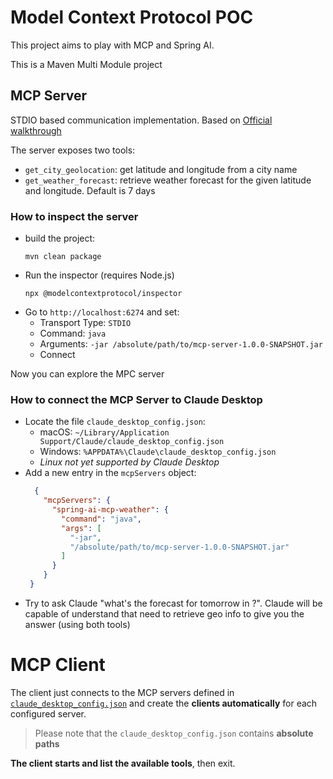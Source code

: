 # Model Context Protocol POC

This project aims to play with MCP and Spring AI.

This is a Maven Multi Module project

## MCP Server

STDIO based communication implementation. 
Based on [Official walkthrough](https://modelcontextprotocol.io/quickstart/server#java)

The server exposes two tools:

* `get_city_geolocation`: get latitude and longitude from a city name
* `get_weather_forecast`: retrieve weather forecast for the given latitude and longitude. Default is 7 days

### How to inspect the server

* build the project:
  ```shell
  mvn clean package
  ```
* Run the inspector (requires Node.js)
  ```shell
  npx @modelcontextprotocol/inspector
  ```
* Go to `http://localhost:6274` and set:
  * Transport Type: `STDIO`
  * Command: `java`
  * Arguments: `-jar /absolute/path/to/mcp-server-1.0.0-SNAPSHOT.jar`
  * Connect

Now you can explore the MPC server

### How to connect the MCP Server to Claude Desktop

* Locate the file `claude_desktop_config.json`:
  * macOS: `~/Library/Application Support/Claude/claude_desktop_config.json`
  * Windows: `%APPDATA%\Claude\claude_desktop_config.json`
  * *Linux not yet supported by Claude Desktop*
* Add a new entry in the `mcpServers` object:
  ```json
    {
      "mcpServers": {
        "spring-ai-mcp-weather": {
          "command": "java",
          "args": [
            "-jar",
            "/absolute/path/to/mcp-server-1.0.0-SNAPSHOT.jar"
          ]
        }
      }
   }
  ```
* Try to ask Claude "what's the forecast for tomorrow in <your city>?". Claude will be capable of understand that need to retrieve geo info to give you the answer (using both tools)

# MCP Client

The client just connects to the MCP servers defined in [`claude_desktop_config.json`](mcp-client/src/main/resources/claude_desktop_config.json)
and create the **clients automatically** for each configured server.

> Please note that the `claude_desktop_config.json` contains **absolute paths**

**The client starts and list the available tools**, then exit.